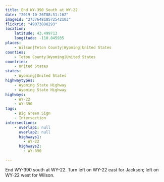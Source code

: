```yaml
---
title: End WY-390 South at WY-22
date: "2019-10-26T08:51:16Z"
imageid: "273764818572542103"
flickrid: "49073888293"
location:
    latitude: 43.499713
    longitude: -110.845935
places:
    - Wilson|Teton County|Wyoming|United States
counties:
    - Teton County|Wyoming|United States
countries:
    - United States
states:
    - Wyoming|United States
highwaytypes:
    - Wyoming State Highway
    - Wyoming State Highway
highways:
    - WY-22
    - WY-390
tags:
    - Big Green Sign
    - Intersection
intersections:
    - overlap1: null
      overlap2: null
      highways1:
        - WY-22
      highways2:
        - WY-390

---
```

End WY-390 south at WY-22.  Turn left on WY-22 east for Jackson; left on WY-22 west for Wilson.